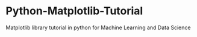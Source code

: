 # Python-Matplotlib-Tutorial
Matplotlib library tutorial in python for Machine Learning and Data Science
